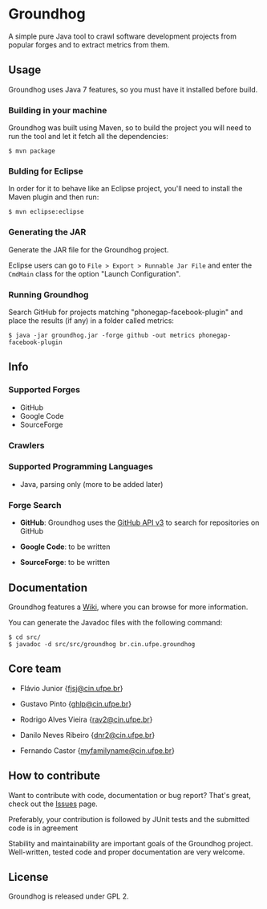 # Groundhog

A simple pure Java tool to crawl software development projects from popular forges and to extract metrics from them.

## Usage

Groundhog uses Java 7 features, so you must have it installed before build.

### Building in your machine

Groundhog was built using Maven, so to build the project you will need to run the tool and let it fetch all the dependencies:

```
$ mvn package
```

### Bulding for Eclipse

In order for it to behave like an Eclipse project, you'll need to install the Maven plugin and then run:

```
$ mvn eclipse:eclipse
```

### Generating the JAR

Generate the JAR file for the Groundhog project.

Eclipse users can go to `File > Export > Runnable Jar File` and enter the `CmdMain` class for the option "Launch Configuration".

### Running Groundhog

Search GitHub for projects matching "phonegap-facebook-plugin" and place the results (if any) in a folder called metrics:

```shell
$ java -jar groundhog.jar -forge github -out metrics phonegap-facebook-plugin
```

## Info

### Supported Forges

* GitHub
* Google Code
* SourceForge

### Crawlers

### Supported Programming Languages

* Java, parsing only (more to be added later)

### Forge Search

* **GitHub**:
Groundhog uses the [GitHub API v3] to search for repositories on GitHub

* **Google Code**:
to be written

* **SourceForge**:
to be written

## Documentation

Groundhog features a [Wiki], where you can browse for more information.

You can generate the Javadoc files with the following command:

```
$ cd src/
$ javadoc -d src/src/groundhog br.cin.ufpe.groundhog
```

## Core team

* Flávio Junior {fjsj@cin.ufpe.br}

* Gustavo Pinto {ghlp@cin.ufpe.br}

* Rodrigo Alves Vieira {rav2@cin.ufpe.br}

* Danilo Neves Ribeiro {dnr2@cin.ufpe.br}

* Fernando Castor {myfamilyname@cin.ufpe.br}

## How to contribute

Want to contribute with code, documentation or bug report? That's great, check out the [Issues] page.

Preferably, your contribution is followed by JUnit tests and the submitted code is in agreement

Stability and maintainability are important goals of the Groundhog project. Well-written, tested code and proper documentation are very welcome.

## License

Groundhog is released under GPL 2.

[GitHub API v3]: http://developer.github.com/
[Wiki]: https://github.com/spgroup/groundhog/wiki
[Issues]: https://github.com/spgroup/groundhog/issues